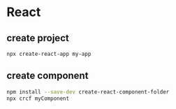 # React

## create project
```sh
npx create-react-app my-app
```

## create component
```sh
npm install --save-dev create-react-component-folder
npx crcf myComponent
```
